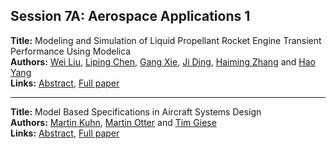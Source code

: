 <h2>Session 7A: Aerospace Applications 1</h2>
<p>
<b>Title:</b> Modeling and Simulation of Liquid Propellant Rocket Engine Transient Performance Using Modelica<br />
<b>Authors:</b> <a href="../authors/author_184.html">Wei Liu</a>, <a href="../authors/author_49.html">Liping Chen</a>, <a href="../authors/author_336.html">Gang Xie</a>, <a href="../authors/author_69.html">Ji Ding</a>, <a href="../authors/author_339.html">Haiming Zhang</a> and <a href="../authors/author_337.html">Hao Yang</a><br />
<b>Links:</b> <a href="../abstracts/abstract_52.pdf">Abstract</a>, <a href="../submissions/ecp15118485_LiuChenXieDingZhangYang.pdf">Full paper</a>
</p>
<hr />
<p>
<b>Title:</b> Model Based Specifications in Aircraft Systems Design<br />
<b>Authors:</b> <a href="../authors/author_168.html">Martin Kuhn</a>, <a href="../authors/author_225.html">Martin Otter</a> and <a href="../authors/author_107.html">Tim Giese</a><br />
<b>Links:</b> <a href="../abstracts/abstract_53.pdf">Abstract</a>, <a href="../submissions/ecp15118491_KuhnOtterGiese.pdf">Full paper</a>
</p>